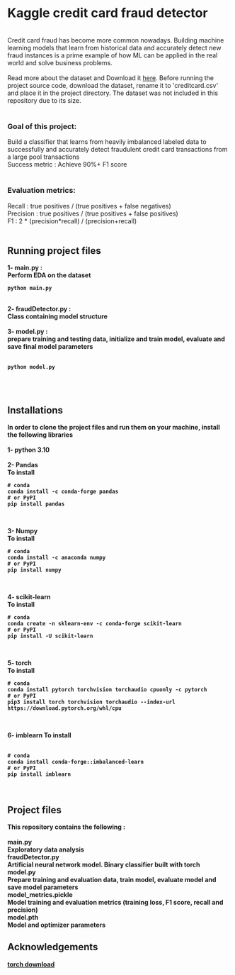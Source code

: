 # Kaggle credit card fraud detector
<br>
Credit card fraud has become more common nowadays. Building machine learning models that learn from historical data and accurately detect new fraud instances is a prime example of how ML can be applied in the real world and solve business problems.
<br><br>
Read more about the dataset and Download it <a href="https://www.kaggle.com/datasets/mlg-ulb/creditcardfraud/data" target="blank">here</a>. Before running the project source code, download the dataset, rename it to 'creditcard.csv' and place it in the project directory. The dataset was not included in this repository due to its size.
<br><br>

### Goal of this project:
Build a classifier that learns from heavily imbalanced labeled data to successfully and accurately detect fraudulent credit card transactions from a large pool transactions
<br>
Success metric : Achieve 90%+ F1 score
<br><br>

### Evaluation metrics:
Recall : true positives / (true positives + false negatives)
<br>
Precision : true positives / (true positives + false positives)
<br>
F1 : 2 * (precision*recall) / (precision+recall)
<b><br><br>

## Running project files
1- main.py :
<br>
Perform EDA on the dataset
<br>
```
python main.py
```
<br>
2- fraudDetector.py :
<br>
Class containing model structure
<br><br>
3- model.py :
<br>
prepare training and testing data, initialize and train model, evaluate and save final model parameters
<br><br>

```
python model.py
```
<br><br>

## Installations
In order to clone the project files and run them on your machine, install the following libraries
<br><br>
**1- python 3.10**
<br><br>
**2- Pandas**
<br>
  To install
<br>
```
# conda
conda install -c conda-forge pandas
# or PyPI
pip install pandas
```
<br>

**3- Numpy**
<br>
  To install
<br>
```
# conda
conda install -c anaconda numpy
# or PyPI
pip install numpy
```
<br>

**4- scikit-learn**
<br>
  To install
<br>
```
# conda
conda create -n sklearn-env -c conda-forge scikit-learn
# or PyPI
pip install -U scikit-learn
```
<br>

**5- torch**
<br>
  To install
<br>
```
# conda
conda install pytorch torchvision torchaudio cpuonly -c pytorch
# or PyPI
pip3 install torch torchvision torchaudio --index-url https://download.pytorch.org/whl/cpu
```
<br>

**6- imblearn**
  To install
  <br>
<br>
```
# conda
conda install conda-forge::imbalanced-learn
# or PyPI
pip install imblearn
```
<br>

## Project files
This repository contains the following :
<br><br>
**main.py**
<br>
Exploratory data analysis
<br>
**fraudDetector.py**
<br>
Artificial neural network model. Binary classifier built with torch
<br>
**model.py**
<br>
Prepare training and evaluation data, train model, evaluate model and save model parameters
<br>
**model_metrics.pickle**
<br>
Model training and evaluation metrics (training loss, F1 score, recall and precision)
<br>
**model.pth**
<br>
Model and optimizer parameters


## Acknowledgements
<a href="https://pytorch.org/get-started/locally/">torch download</a>
<br>
